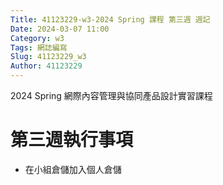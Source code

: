 ```yaml
---
Title: 41123229-w3-2024 Spring 課程 第三週 週記
Date: 2024-03-07 11:00
Category: w3
Tags: 網誌編寫
Slug: 41123229_w3
Author: 41123229
---
```


2024 Spring 網際內容管理與協同產品設計實習課程

<!-- PELICAN_END_SUMMARY -->

# 第三週執行事項
- 在小組倉儲加入個人倉儲